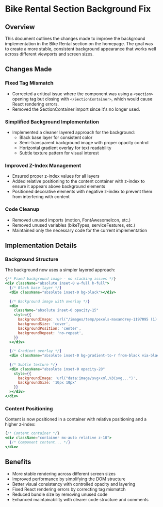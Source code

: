 # Bike Rental Section Background Fix

## Overview
This document outlines the changes made to improve the background implementation in the Bike Rental section on the homepage. The goal was to create a more stable, consistent background appearance that works well across different viewports and screen sizes.

## Changes Made

### Fixed Tag Mismatch
- Corrected a critical issue where the component was using a `<section>` opening tag but closing with `</SectionContainer>`, which would cause React rendering errors.
- Removed the SectionContainer import since it's no longer used.

### Simplified Background Implementation
- Implemented a cleaner layered approach for the background:
  - Black base layer for consistent color
  - Semi-transparent background image with proper opacity control
  - Horizontal gradient overlay for text readability
  - Subtle texture pattern for visual interest

### Improved Z-Index Management
- Ensured proper z-index values for all layers
- Added relative positioning to the content container with z-index to ensure it appears above background elements
- Positioned decorative elements with negative z-index to prevent them from interfering with content

### Code Cleanup
- Removed unused imports (motion, FontAwesomeIcon, etc.)
- Removed unused variables (bikeTypes, serviceFeatures, etc.)
- Maintained only the necessary code for the current implementation

## Implementation Details

### Background Structure
The background now uses a simpler layered approach:
```jsx
{/* Fixed background image - no stacking issues */}
<div className="absolute inset-0 w-full h-full">
  {/* Black base layer */}
  <div className="absolute inset-0 bg-black"></div>
  
  {/* Background image with overlay */}
  <div 
    className="absolute inset-0 opacity-15"
    style={{
      backgroundImage: 'url("/images/temp/pexels-maxandrey-1197095 (1).jpg")',
      backgroundSize: 'cover',
      backgroundPosition: 'center',
      backgroundRepeat: 'no-repeat',
    }}
  ></div>
  
  {/* Gradient overlay */}
  <div className="absolute inset-0 bg-gradient-to-r from-black via-black/90 to-black/95"></div>
  
  {/* Subtle texture */}
  <div className="absolute inset-0 opacity-20" 
    style={{ 
      backgroundImage: 'url("data:image/svg+xml,%3Csvg...")',
      backgroundSize: '10px 10px'
    }}
  ></div>
</div>
```

### Content Positioning
Content is now positioned in a container with relative positioning and a higher z-index:
```jsx
{/* Content container */}
<div className="container mx-auto relative z-10">
  {/* Component content... */}
</div>
```

## Benefits
- More stable rendering across different screen sizes
- Improved performance by simplifying the DOM structure
- Better visual consistency with controlled opacity and layering
- Fixed React rendering errors by correcting tag mismatch
- Reduced bundle size by removing unused code
- Enhanced maintainability with clearer code structure and comments